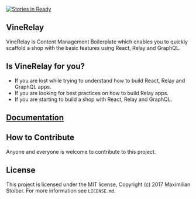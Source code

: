 [![Stories in Ready](https://badge.waffle.io/bitriddler/gql_playground.png?label=ready&title=Ready)](https://waffle.io/bitriddler/gql_playground?utm_source=badge)

VineRelay
---------------
VineRelay is Content Management Boilerplate which enables you to quickly scaffold a shop with the basic features using React, Relay and GraphQL.

Is VineRelay for you?
---------------
- If you are lost while trying to understand how to build React, Relay and GraphQL apps.
- If you are looking for best practices on how to build Relay apps.
- If you are starting to build a shop with React, Relay and GraphQL.

[Documentation](/docs/index.md)
-------------------

How to Contribute
-------------------
Anyone and everyone is welcome to contribute to this project.

License
----------
This project is licensed under the MIT license, Copyright (c) 2017 Maximilian Stoiber. For more information see `LICENSE.md`.
